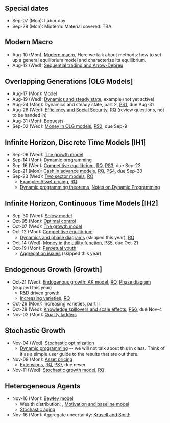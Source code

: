   
## Special dates ## 
  
* Sep-07 (Mon): Labor day 
* Sep-28 (Mon): Midterm: Material covered: TBA. 
  
  
## Modern Macro ## 
  
* Aug-10 (Mon): [Modern macro](GenEquil_SL.pdf), Here we talk about methods: how to set up a general equilibrium model and characterize its equilibrium. 
* Aug-12 (Wed): [Sequential trading and Arrow-Debreu](GenEquil2_SL.pdf) 
  
  
## Overlapping Generations [OLG Models] ## 
  
* Aug-17 (Mon): [Model](olg/OLG_SL.pdf) 
* Aug-19 (Wed): [Dynamics and steady state](olg/olg_analysis_sl.pdf), example (not yet active) 
* Aug-24 (Mon): Dynamics and steady state, part 2, [PS1](olg/OLG_PS.pdf), due Aug-31 
* Aug-26 (Wed): [Efficiency and Social Security](olg/OLG_SS_SL.pdf), [RQ](olg/OLG_RQ.pdf) (review questions, not to be handed in) 
* Aug-31 (Mon): [Bequests](olg/OLG_Bequest_SL.pdf) 
* Sep-02 (Wed): [Money in OLG models](olg/OLG_Money_SL.pdf), [PS2](olg/OLG_Money_PS.pdf), due Sep-9 
  
  
## Infinite Horizon, Discrete Time Models [IH1] ## 
  
* Sep-09 (Wed): [The growth model](ih1/IH1_SL.pdf) 
* Sep-14 (Mon): [Dynamic programming](ih1/ih1_dp_sl.pdf) 
* Sep-16 (Wed): [Competitive equilibrium](ih1/ih1_equil_sl.pdf), [RQ](ih1/IH1_RQ.pdf), [PS3](ih1/IH1_PS.pdf), due Sep-23 
* Sep-21 (Mon): [Cash in advance models](ih1/CIA_SL.pdf), [RQ](ih1/CIA_RQ.pdf), [PS4](ih1/CIA_PS.pdf), due Sep-30 
* Sep-23 (Wed): [Two sector models](ih1/TwoSec_SL.pdf), [RQ](ih1/TwoSec_RQ.pdf) 
    * [Example: Asset pricing](ih1/IH1_Asset_SL.pdf), [RQ](ih1/ih1_asset_rq.pdf) 
    * [Dynamic programming theorems](ih1/DP_SL.pdf), [Notes on Dynamic Programming](ih1/Dp_ln.pdf) 
  
  
## Infinite Horizon, Continuous Time Models [IH2] ## 
  
* Sep-30 (Wed): [Solow model](ih2/solow_SL.pdf) 
* Oct-05 (Mon): [Optimal control](ih2/OptControl_SL.pdf) 
* Oct-07 (Wed): [The growth model](ih2/Ramsey_SL.pdf) 
* Oct-12 (Mon): [Competitive equilibrium](ih2/ih2_equil_sl.pdf) 
    * [Dynamics and phase diagrams](ih2/PhaseDiagrams_SL.pdf) (skipped this year), [RQ](ih2/IH2_RQ.pdf) 
* Oct-14 (Wed): [Money in the utility function](ih2/miu_sl.pdf), [PS5](ih2/IH2_PS.pdf), due Oct-21 
* Oct-19 (Mon): [Perpetual youth](ih2/PerpetualYouth_SL.pdf) 
    * [Aggregation issues](ih2/Aggregation_SL.pdf) (skipped this year) 
  
  
## Endogenous Growth [Growth] ## 
  
* Oct-21 (Wed): [Endogenous growth: AK model](growth/AK_SL.pdf), [RQ](growth/AK_RQ.pdf), [Phase diagram](growth/phase_diagram_sl.pdf) (skipped this year) 
    * [R&D driven growth](growth/RandD_SL.pdf) 
    * [Increasing varieties](growth/Varieties_SL.pdf), [RQ](growth/RandD_RQ.pdf) 
* Oct-26 (Mon): Increasing varieties, part II 
* Oct-28 (Wed): [Knowledge spillovers and scale effects](growth/ScaleEffects_SL.pdf), [PS6](growth/RandD_PS.pdf), due Nov-4 
* Nov-02 (Mon): [Quality ladders](growth/Schumpeter_SL.pdf) 
  
  
## Stochastic Growth ## 
  
* Nov-04 (Wed): [Stochastic optimization](stochastic/Stochastic_SL.pdf) 
    * [Dynamic programming](stochastic/theorems_sl.pdf) -- we will not talk about this in class. Think of it as a simple user guide to the results that are out there. 
* Nov-09 (Mon): [Asset pricing](stochastic/AssetTheory_SL.pdf) 
    * [Extensions](stochastic/asset_extensions_sl.pdf), [RQ](stochastic/Asset_RQ.pdf), [PS7](stochastic/Asset_PS.pdf), due never 
* Nov-11 (Wed): [Stochastic growth model](stochastic/Stoch_Growth_SL.pdf), [RQ](stochastic/Stoch_Growth_RQ.pdf) 
  
  
## Heterogeneous Agents ## 
  
* Nov-16 (Mon): [Bewley model](hetero/Bewley_SL.pdf) 
    * Wealth distribution: , [Motivation and baseline model](hetero/huggett1996_sl.pdf) 
    * [Stochastic aging](hetero/castaneda_sl.pdf) 
* Nov-16 (Mon): Aggregate uncertainty: [Krusell and Smith](hetero/Krusell_Smith_SL.pdf) 
  
